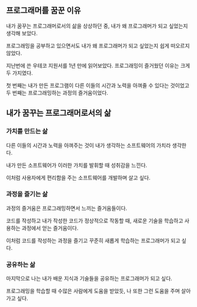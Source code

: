 ## 프로그래머를 꿈꾼 이유
내가 꿈꾸는 프로그래머로서의 삶을 상상하던 중, 내가 왜 프로그래머가 되고 싶었는지 생각해 보았다.  

프로그래밍을 공부하고 있으면서도 내가 왜 프로그래머가 되고 싶었는지 쉽게 떠오르지 않았다.  

지난번에 쓴 우테코 지원서를 1년 만에 읽어보았다. 프로그래밍이 즐거웠던 이유는 크게 두 가지였다.  

첫 번째는 내가 만든 프로그램이 다른 이들의 시간과 노력을 아껴줄 수 있다는 것이었고 두 번째는 프로그래밍하는 과정의 즐거움이었다.

## 내가 꿈꾸는 프로그래머로서의 삶
### 가치를 만드는 삶
다른 이들의 시간과 노력을 아껴주는 것이 내가 생각하는 소프트웨어의 가치라 생각한다.  

내가 만든 소프트웨어가 이러한 가치를 발휘할 때 성취감을 느낀다.  

이처럼 사용자에게 편리함을 주는 소프트웨어를 개발하며 살고 싶다.  

### 과정을 즐기는 삶
과정의 즐거움은 프로그래밍하면서 느끼는 즐거움들이다.  

코드를 작성하고 내가 작성한 코드가 정상적으로 작동할 때, 새로운 기술을 학습하고 사용하는 과정에서 얻는 즐거움이다.  

이처럼 코드를 작성하는 과정을 즐기고 꾸준히 새롭게 학습하는 프로그래머가 되고 싶다.  

### 공유하는 삶
마지막으로 나는 내가 배운 지식과 기술들을 공유하는 프로그래머가 되고 싶다.  

프로그래밍을 학습할 때 수많은 사람에게 도움을 받았듯, 나 또한 그런 도움을 주며 살아가고 싶다.
